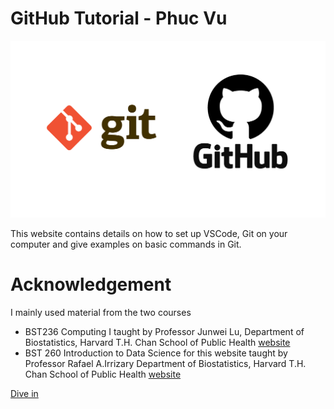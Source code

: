 # GitHub Tutorial - Phuc Vu

![Turing](./assets/covers/git.jpg)

This website contains details on how to set up VSCode, Git on your computer and give examples on basic commands in Git. 

# Acknowledgement
I mainly used material from the two courses <br>
- BST236 Computing I taught by Professor Junwei Lu, Department of Biostatistics, Harvard T.H. Chan School of Public Health [website](https://junwei-lu.github.io/bst236/) <br>
- BST 260 Introduction to Data Science for this website taught by Professor Rafael A.Irrizary Department of Biostatistics, Harvard T.H. Chan School of Public Health [website](https://datasciencelabs.github.io/2024/) <br>


[Dive in](chapter_preface/)
